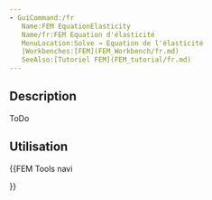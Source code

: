 ```yaml
---
- GuiCommand:/fr
   Name:FEM EquationElasticity
   Name/fr:FEM Equation d'élasticité
   MenuLocation:Solve → Equation de l'élasticité
   |Workbenches:[FEM](FEM_Workbench/fr.md)
   SeeAlso:[Tutoriel FEM](FEM_tutorial/fr.md)
---
```


## Description

ToDo

## Utilisation





{{FEM Tools navi

}}  

